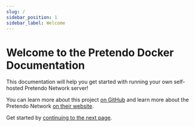 ```yaml
---
slug: /
sidebar_position: 1
sidebar_label: Welcome
---
```


# Welcome to the Pretendo Docker Documentation

This documentation will help you get started with running your own self-hosted Pretendo Network server!

You can learn more about this project [on GitHub](https://github.com/MatthewL246/pretendo-docker) and learn more about
the Pretendo Network [on their website](https://pretendo.network/).

Get started by [continuing to the next page](./setup/requirements.md).
